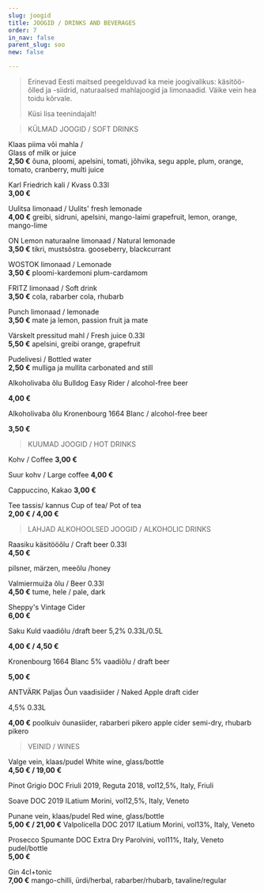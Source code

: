 ```yaml
---
slug: joogid
title: JOOGID / DRINKS AND BEVERAGES
order: 7
in_nav: false
parent_slug: soo
new: false

---
```

<div class="ellipsis"></div>

> Erinevad Eesti maitsed peegelduvad ka meie joogivalikus: käsitöö-õlled ja -siidrid, naturaalsed mahlajoogid ja limonaadid. Väike vein hea toidu kõrvale.
>
> Küsi lisa teenindajalt!

<div class="ellipsis"></div>

> KÜLMAD JOOGID / SOFT DRINKS

Klaas piima või mahla /  
Glass of milk or juice  
**2,50 €**
<span class="koostis">õuna, ploomi, apelsini, tomati, jõhvika, segu apple, plum, orange, tomato, cranberry, multi juice</span>

Karl Friedrich kali / Kvass 0.33l  
**3,00 €**

Uulitsa limonaad /  Uulits' fresh lemonade   
**4,00 €**
<span class="koostis">greibi, sidruni, apelsini, mango-laimi grapefruit, lemon, orange, mango-lime</span>

ON Lemon naturaalne limonaad / Natural lemonade  
**3,50 €** <span class="koostis">tikri, mustsõstra. gooseberry, blackcurrant</span>

WOSTOK limonaad / Lemonade  
**3,50 €**
<span class="koostis">ploomi-kardemoni plum-cardamom</span>

FRITZ limonaad / Soft drink  
**3,50 €**
<span class="koostis">cola, rabarber cola, rhubarb</span>

Punch limonaad / lemonade  
**3,50 €** <span class="koostis">mate ja lemon, passion fruit ja mate</span>

Värskelt pressitud mahl / Fresh juice 0.33l  
**5,50 €**
<span class="koostis">apelsini, greibi orange, grapefruit</span>

Pudelivesi / Bottled water  
**2,50 €**
<span class="koostis">mulliga ja mullita carbonated and still</span>

Alkoholivaba õlu Bulldog Easy Rider / alcohol-free beer

**4,00 €**

Alkoholivaba õlu Kronenbourg 1664 Blanc / alcohol-free beer

**3,50 €**

<div class="ellipsis"></div>

> KUUMAD JOOGID / HOT DRINKS

Kohv / Coffee  **3,00 €**

Suur kohv / Large coffee **4,00 €**

Cappuccino, Kakao  **3,00 €**

Tee tassis/  kannus   Cup of tea/ Pot of tea  
**2,00 € / 4,00 €**

<div class="ellipsis"></div>

> LAHJAD ALKOHOOLSED JOOGID / ALKOHOLIC DRINKS

Raasiku käsitööõlu / Craft beer 0.33l  
**4,50 €** 

<span class="koostis">pilsner, märzen, meeõlu /honey</span>

Valmiermuiža õlu / Beer 0.33l  
**4,50 €**
<span class="koostis">tume, hele / pale, dark</span>

Sheppy's Vintage Cider  
**6,00 €**

Saku Kuld vaadiõlu /draft beer 5,2% 0.33L/0.5L

**4,00 € / 4,50 €**

Kronenbourg 1664 Blanc 5% vaadiõlu / draft beer

**5,00 €**

ANTVÄRK Paljas Õun vaadisiider / Naked Apple draft cider

4,5% 0.33L 

**4,00 €**
<span class="koostis">poolkuiv õunasiider, rabarberi pikero apple cider semi-dry, rhubarb pikero</span>

<div class="ellipsis"></div>

> VEINID / WINES

Valge vein, klaas/pudel      White wine, glass/bottle  
**4,50 € / 19,00 €**
<span class="koostis">

Pinot Grigio DOC Friuli 2019, Reguta 2018, vol12,5%, Italy, Friuli 

Soave DOC 2019 ILatium Morini, vol12,5%, Italy, Veneto </span>

Punane vein, klaas/pudel      Red wine, glass/bottle   
**5,00 € / 21,00 €** <span class="koostis">Valpolicella DOC 2017 ILatium Morini, vol13%, Italy, Veneto </span>

Prosecco Spumante DOC Extra Dry Parolvini, vol11%, Italy, Veneto   pudel/bottle   
**5,00 €** 

Gin 4cl+tonic  
**7,00 €**
<span class="koostis">mango-chilli, ürdi/herbal, rabarber/rhubarb, tavaline/regular</span>